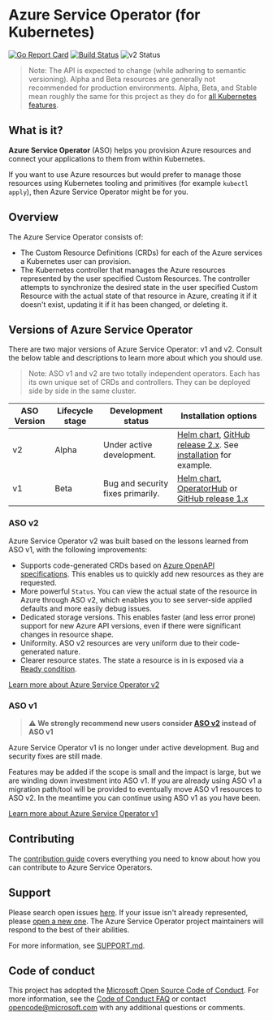 # Azure Service Operator (for Kubernetes)
[![Go Report Card](https://goreportcard.com/badge/github.com/Azure/azure-service-operator)](https://goreportcard.com/report/github.com/Azure/azure-service-operator)
[![Build Status](https://dev.azure.com/azure/azure-service-operator/_apis/build/status/Azure.azure-service-operator?branchName=main)](https://dev.azure.com/azure/azure-service-operator/_build/latest?definitionId=36&branchName=main)
![v2 Status](https://github.com/azure/azure-service-operator/actions/workflows/live-validation.yml/badge.svg?branch=main)

> Note: The API is expected to change (while adhering to semantic versioning). Alpha and Beta resources are generally not recommended for production environments. Alpha, Beta, and Stable mean roughly the same for this project as they do for [all Kubernetes features](https://kubernetes.io/docs/reference/command-line-tools-reference/feature-gates/#feature-stages).

## What is it?
**Azure Service Operator** (ASO) helps you provision Azure resources and connect your applications to them from within Kubernetes.

If you want to use Azure resources but would prefer to manage those resources using Kubernetes tooling and primitives (for example `kubectl apply`), then Azure Service Operator might be for you.

## Overview

The Azure Service Operator consists of:

- The Custom Resource Definitions (CRDs) for each of the Azure services a Kubernetes user can provision.
- The Kubernetes controller that manages the Azure resources represented by the user specified Custom Resources. The controller attempts to synchronize the desired state in the user specified Custom Resource with the actual state of that resource in Azure, creating it if it doesn't exist, updating it if it has been changed, or deleting it.

## Versions of Azure Service Operator
There are two major versions of Azure Service Operator: v1 and v2. Consult the below table and descriptions to learn more about which you should use.

> Note: ASO v1 and v2 are two totally independent operators. Each has its own unique set of CRDs and controllers. They can be deployed side by side in the same cluster.

| ASO Version | Lifecycle stage | Development status                | Installation options                                                                                                                                                                                      |
| ----------- | --------------- | --------------------------------- |-----------------------------------------------------------------------------------------------------------------------------------------------------------------------------------------------------------|
| v2          | Alpha           | Under active development.         | [Helm chart](/v2/charts), [GitHub release 2.x](https://github.com/Azure/azure-service-operator/releases). See [installation](https://azure.github.io/azure-service-operator/#installation) for example.   |
| v1          | Beta            | Bug and security fixes primarily. | [Helm chart](/charts), [OperatorHub](https://operatorhub.io/operator/azure-service-operator) or [GitHub release 1.x](https://github.com/Azure/azure-service-operator/releases)                            |

### ASO v2
Azure Service Operator v2 was built based on the lessons learned from ASO v1, with the following improvements:

* Supports code-generated CRDs based on [Azure OpenAPI specifications](https://github.com/Azure/azure-rest-api-specs). This enables us to quickly add new resources as they are requested.
* More powerful `Status`. You can view the actual state of the resource in Azure through ASO v2, which enables you to see server-side applied defaults and more easily debug issues.
* Dedicated storage versions. This enables faster (and less error prone) support for new Azure API versions, even if there were significant changes in resource shape.
* Uniformity. ASO v2 resources are very uniform due to their code-generated nature.
* Clearer resource states. The state a resource is in is exposed via a [Ready condition](https://azure.github.io/azure-service-operator/design/resource-states/).

[Learn more about Azure Service Operator v2](https://azure.github.io/azure-service-operator/)

### ASO v1
> **⚠️ We strongly recommend new users consider [ASO v2]((https://azure.github.io/azure-service-operator/)) instead of ASO v1**

Azure Service Operator v1 is no longer under active development. Bug and security fixes are still made.

Features may be added if the scope is small and the impact is large, but we are winding down investment into ASO v1. If you are already using ASO v1 a migration path/tool will be provided to eventually move ASO v1 resources to ASO v2. In the meantime you can continue using ASO v1 as you have been.

[Learn more about Azure Service Operator v1](/docs/v1/README.md)

## Contributing

The [contribution guide](CONTRIBUTING.md) covers everything you need to know about how you can contribute to Azure Service Operators.

## Support

Please search open issues [here](https://github.com/Azure/azure-service-operator/issues). If your issue isn't already represented, please [open a new one](https://github.com/Azure/azure-service-operator/issues/new/choose). The Azure Service Operator project maintainers will respond to the best of their abilities.

For more information, see [SUPPORT.md](SUPPORT.md).
## Code of conduct

This project has adopted the [Microsoft Open Source Code of Conduct](https://opensource.microsoft.com/codeofconduct/). For more information, see the [Code of Conduct FAQ](https://opensource.microsoft.com/codeofconduct/faq) or contact [opencode@microsoft.com](mailto:opencode@microsoft.com) with any additional questions or comments.
